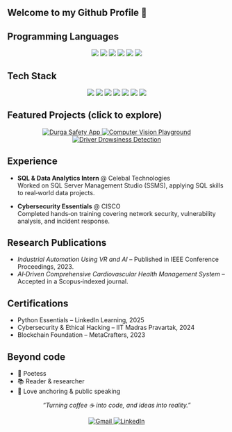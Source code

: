 ## Welcome to my Github Profile 👋


## Programming Languages

<p align="center">
  <img src="https://img.shields.io/badge/Python-3776AB?style=for-the-badge&logo=python&logoColor=white"/>
  <img src="https://img.shields.io/badge/C-00599C?style=for-the-badge&logo=c&logoColor=white"/>
  <img src="https://img.shields.io/badge/C++-00599C?style=for-the-badge&logo=c%2B%2B&logoColor=white"/>
  <img src="https://img.shields.io/badge/Java-ED8B00?style=for-the-badge&logo=java&logoColor=white"/>
  <img src="https://img.shields.io/badge/Dart-0175C2?style=for-the-badge&logo=dart&logoColor=white"/>
  <img src="https://img.shields.io/badge/Solidity-363636?style=for-the-badge&logo=solidity&logoColor=white"/>
</p>


## Tech Stack

<p align="center">
  
  <img src="https://img.shields.io/badge/Machine%20Learning-FF6F00?style=for-the-badge"/>
  <img src="https://img.shields.io/badge/Computer%20Vision-FF1493?style=for-the-badge"/>
  <img src="https://img.shields.io/badge/Data%20Structures%20%26%20Algorithms-228B22?style=for-the-badge"/>
  <img src="https://img.shields.io/badge/Flutter-02569B?style=for-the-badge&logo=flutter&logoColor=white"/>
  <img src="https://img.shields.io/badge/Firebase-FFCA28?style=for-the-badge&logo=firebase&logoColor=white"/>
  <img src="https://img.shields.io/badge/SQL-4479A1?style=for-the-badge&logo=postgresql&logoColor=white"/>
  <img src="https://img.shields.io/badge/Cybersecurity-8A2BE2?style=for-the-badge"/>
</p>



## Featured Projects (click to explore)

<div align="center">

  <a href="https://github.com/bhaktiMehndiratta10/Durga-Woman_Safety_App">
    <img src="https://github-readme-stats.vercel.app/api/pin/?username=bhaktiMehndiratta10&repo=Durga-Woman_Safety_App&theme=vue&cache_seconds=1" alt="Durga Safety App" />
  </a>

  <a href="https://github.com/bhaktiMehndiratta10/Computer_Vision_Playground">
    <img src="https://github-readme-stats.vercel.app/api/pin/?username=bhaktiMehndiratta10&repo=Computer_Vision_Playground&theme=vue&cache_seconds=1" alt="Computer Vision Playground" />
  </a>

  <a href="https://github.com/bhaktiMehndiratta10/Driver_Drowsiness_Detection_System">
    <img src="https://github-readme-stats.vercel.app/api/pin/?username=bhaktiMehndiratta10&repo=Driver_Drowsiness_Detection_System&theme=vue&cache_seconds=1" alt="Driver Drowsiness Detection" />
  </a>

</div>



## Experience

- **SQL & Data Analytics Intern** @ Celebal Technologies  
  Worked on SQL Server Management Studio (SSMS), applying SQL skills to real‑world data projects.

- **Cybersecurity Essentials** @ CISCO  
  Completed hands‑on training covering network security, vulnerability analysis, and incident response.



## Research Publications

- *Industrial Automation Using VR and AI* – Published in IEEE Conference Proceedings, 2023.
- *AI‑Driven Comprehensive Cardiovascular Health Management System* – Accepted in a Scopus‑indexed journal.



## Certifications

- Python Essentials – LinkedIn Learning, 2025
- Cybersecurity & Ethical Hacking – IIT Madras Pravartak, 2024
- Blockchain Foundation – MetaCrafters, 2023



## Beyond code

- 📝 Poetess 
- 📚 Reader & researcher  
- 🎤 Love anchoring & public speaking


<p align="center">
  <em>“Turning coffee ☕ into code, and ideas into reality.”</em>
</p>

<p align="center">
  <a href="https://mail.google.com/mail/?view=cm&to=bhaktimehndiratta10@gmail.com" target="_blank">
  <img src="https://img.shields.io/badge/Gmail-D14836?style=for-the-badge&logo=gmail&logoColor=white" alt="Gmail"/>
</a>

  <a href="https://www.linkedin.com/in/bhakti-mehndiratta-3a6612290?utm_source=share&utm_campaign=share_via&utm_content=profile&utm_medium=android_app">
    <img src="https://img.shields.io/badge/LinkedIn-0077B5?style=for-the-badge&logo=linkedin&logoColor=white" alt="LinkedIn"/>
  </a>
</p>

